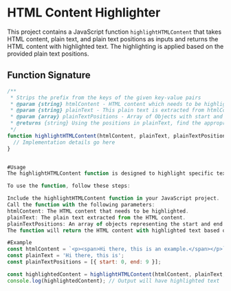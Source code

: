 # HTML Content Highlighter

This project contains a JavaScript function `highlightHTMLContent` that takes HTML content, plain text, and plain text positions as inputs and returns the HTML content with highlighted text. The highlighting is applied based on the provided plain text positions.

## Function Signature

```javascript
/**
 * Strips the prefix from the keys of the given key-value pairs
 * @param {string} htmlContent - HTML content which needs to be highlighted 
 * @param {string} plainText - This plain text is extracted from htmlContent
 * @param {array} plainTextPositions - Array of Objects with start and end positions of words in plainText (Not the positions in HTML)
 * @returns {string} Using the positions in plainText, find the appropriate positions in htmlContent, highlight the content and return it
 */
function highlightHTMLContent(htmlContent, plainText, plainTextPositions) {
  // Implementation details go here
}


#Usage
The highlightHTMLContent function is designed to highlight specific text within the provided HTML content based on the positions provided in the plain text. It returns the modified HTML content with highlighted text.

To use the function, follow these steps:

Include the highlightHTMLContent function in your JavaScript project.
Call the function with the following parameters:
htmlContent: The HTML content that needs to be highlighted.
plainText: The plain text extracted from the HTML content.
plainTextPositions: An array of objects representing the start and end positions of words in the plain text.
The function will return the HTML content with highlighted text based on the specified positions.

#Example
const htmlContent = `<p><span>Hi there, this is an example.</span></p>`;
const plainText = 'Hi there, this is';
const plainTextPositions = [{ start: 0, end: 9 }];

const highlightedContent = highlightHTMLContent(htmlContent, plainText, plainTextPositions);
console.log(highlightedContent); // Output will have highlighted text
